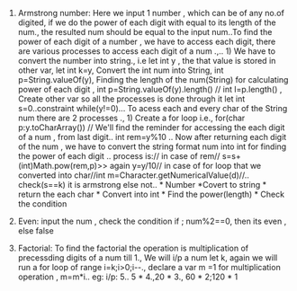 1) Armstrong number: Here we input 1 number , which can be of any no.of digited, if we do the power of each digit with equal to its length of the num., the resulted num should be equal to the input num..To find the power of each digit of a number , we have to access each digit, there are various processes to access each digit of a num .,.. 1) We have to  convert the number into string., i.e let int y , the that value is stored in other var, let int k=y, Convert the int num into String, int p=String.valueOf(y), Finding the length of the num(String) for calculating power of each digit , int p=String.valueOf(y).length()  // int l=p.length() , Create other var so all the processes is done through it let int s=0..constraint while(y!=0)... To acess each and every char of the String num there are 2 processes ., 1) Create a for loop i.e., for(char p:y.toCharArray()) // We'll find the reminder for accessing the each digit of a num , from last digit.. int rem=y%10 .. Now after returning each digit of the num , we have to convert the string format num into int for finding the power of each digit .. process is:// in case of rem// s=s+(int)Math.pow(rem,p)>> again y=y/10// in case of for loop that we converted into  char//int m=Character.getNumericalValue(d)//.. check(s==k) it is armstrong else not..   * Number *Covert to string * return the each char * Convert into int * Find the power(length) * Check the condition 

2) Even: input the num , check the condition if ; num%2==0, then its even , else false
3) Factorial: To find the factorial the operation is multiplication of precessding digits of a num till 1., We will i/p a num let k, again we will run a for loop of range i=k;i>0;i--., declare a var m =1 for multiplication operation , m=m*i.. eg: i/p: 5.. 5 * 4.,20 * 3., 60 * 2;120 * 1
